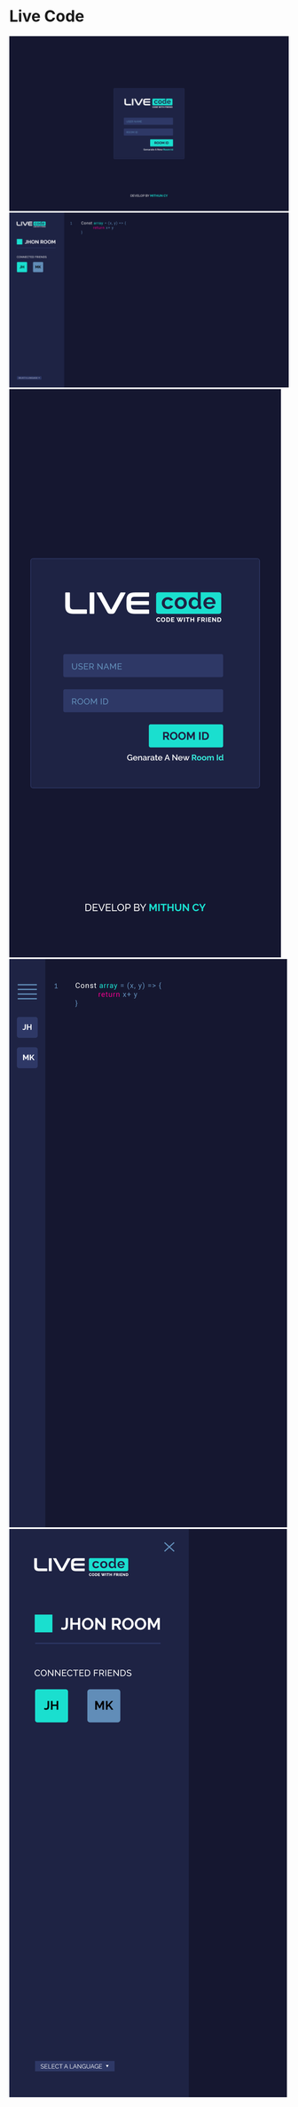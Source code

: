 # Live Code
<img src="./src/Login-page.PNG" alt="img1"/>
<img src="./src/Inner-Page.PNG" alt="img1"/>
<img src="./src/Mobile.PNG" alt="img1"/>
<img src="./src/Mobile-Inner.PNG" alt="img1"/>
<img src="./src/Mobile-inner-2.PNG" alt="img1"/>
